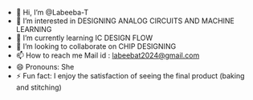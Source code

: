 - 👋 Hi, I’m @Labeeba-T
- 👀 I’m interested in DESIGNING ANALOG CIRCUITS AND MACHINE LEARNING
- 🌱 I’m currently learning IC DESIGN FLOW
- 💞️ I’m looking to collaborate on CHIP DESIGNING
- 📫 How to reach me Mail id : labeebat2024@gmail.com
- 😄 Pronouns: She
- ⚡ Fun fact: I enjoy the satisfaction of seeing the final product (baking and stitching)

<!---
Labeeba-T/Labeeba-T is a ✨ special ✨ repository because its `README.md` (this file) appears on your GitHub profile.
You can click the Preview link to take a look at your changes.
--->
